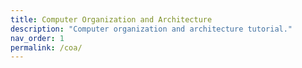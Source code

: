 ```yaml
---
title: Computer Organization and Architecture
description: "Computer organization and architecture tutorial."
nav_order: 1
permalink: /coa/
---
```

